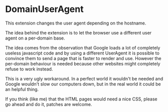 DomainUserAgent
===============

This extension changes the user agent depending on the hostname.

The idea behind the extension is to let the browser use a different user agent
on a per-domain base.

The idea comes from the observation that Google loads a lot of completely
useless javascript code and by using a different UserAgent it is possible to
convince them to send a page that is faster to render and use. However the
per-domain behaviour is needed because other websites might completely refuse
to work instead.

This is a very ugly workaround. In a perfect world it wouldn't be needed and
Google wouldn't slow our computers down, but in the real world it could be
an helpful thing.

If you think (like me) that the HTML pages would need a nice CSS, please go
ahead and do it, patches are welcome.
